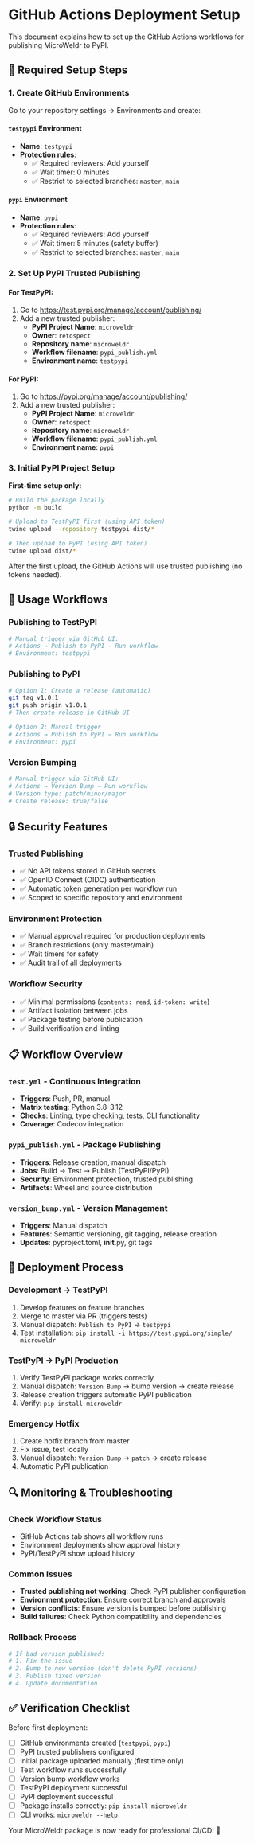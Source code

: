 # GitHub Actions Deployment Setup

This document explains how to set up the GitHub Actions workflows for publishing MicroWeldr to PyPI.

## 🔧 Required Setup Steps

### 1. Create GitHub Environments

Go to your repository settings → Environments and create:

#### **`testpypi` Environment**
- **Name**: `testpypi`
- **Protection rules**:
  - ✅ Required reviewers: Add yourself
  - ✅ Wait timer: 0 minutes
  - ✅ Restrict to selected branches: `master`, `main`

#### **`pypi` Environment**  
- **Name**: `pypi`
- **Protection rules**:
  - ✅ Required reviewers: Add yourself
  - ✅ Wait timer: 5 minutes (safety buffer)
  - ✅ Restrict to selected branches: `master`, `main`

### 2. Set Up PyPI Trusted Publishing

#### **For TestPyPI:**
1. Go to https://test.pypi.org/manage/account/publishing/
2. Add a new trusted publisher:
   - **PyPI Project Name**: `microweldr`
   - **Owner**: `retospect`
   - **Repository name**: `microweldr`
   - **Workflow filename**: `pypi_publish.yml`
   - **Environment name**: `testpypi`

#### **For PyPI:**
1. Go to https://pypi.org/manage/account/publishing/
2. Add a new trusted publisher:
   - **PyPI Project Name**: `microweldr`
   - **Owner**: `retospect`
   - **Repository name**: `microweldr`
   - **Workflow filename**: `pypi_publish.yml`
   - **Environment name**: `pypi`

### 3. Initial PyPI Project Setup

**First-time setup only:**

```bash
# Build the package locally
python -m build

# Upload to TestPyPI first (using API token)
twine upload --repository testpypi dist/*

# Then upload to PyPI (using API token)
twine upload dist/*
```

After the first upload, the GitHub Actions will use trusted publishing (no tokens needed).

## 🚀 Usage Workflows

### **Publishing to TestPyPI**
```bash
# Manual trigger via GitHub UI:
# Actions → Publish to PyPI → Run workflow
# Environment: testpypi
```

### **Publishing to PyPI**
```bash
# Option 1: Create a release (automatic)
git tag v1.0.1
git push origin v1.0.1
# Then create release in GitHub UI

# Option 2: Manual trigger
# Actions → Publish to PyPI → Run workflow  
# Environment: pypi
```

### **Version Bumping**
```bash
# Manual trigger via GitHub UI:
# Actions → Version Bump → Run workflow
# Version type: patch/minor/major
# Create release: true/false
```

## 🔒 Security Features

### **Trusted Publishing**
- ✅ No API tokens stored in GitHub secrets
- ✅ OpenID Connect (OIDC) authentication
- ✅ Automatic token generation per workflow run
- ✅ Scoped to specific repository and environment

### **Environment Protection**
- ✅ Manual approval required for production deployments
- ✅ Branch restrictions (only master/main)
- ✅ Wait timers for safety
- ✅ Audit trail of all deployments

### **Workflow Security**
- ✅ Minimal permissions (`contents: read`, `id-token: write`)
- ✅ Artifact isolation between jobs
- ✅ Package testing before publication
- ✅ Build verification and linting

## 📋 Workflow Overview

### **`test.yml`** - Continuous Integration
- **Triggers**: Push, PR, manual
- **Matrix testing**: Python 3.8-3.12
- **Checks**: Linting, type checking, tests, CLI functionality
- **Coverage**: Codecov integration

### **`pypi_publish.yml`** - Package Publishing
- **Triggers**: Release creation, manual dispatch
- **Jobs**: Build → Test → Publish (TestPyPI/PyPI)
- **Security**: Environment protection, trusted publishing
- **Artifacts**: Wheel and source distribution

### **`version_bump.yml`** - Version Management
- **Triggers**: Manual dispatch
- **Features**: Semantic versioning, git tagging, release creation
- **Updates**: pyproject.toml, __init__.py, git tags

## 🎯 Deployment Process

### **Development → TestPyPI**
1. Develop features on feature branches
2. Merge to master via PR (triggers tests)
3. Manual dispatch: `Publish to PyPI` → `testpypi`
4. Test installation: `pip install -i https://test.pypi.org/simple/ microweldr`

### **TestPyPI → PyPI Production**
1. Verify TestPyPI package works correctly
2. Manual dispatch: `Version Bump` → bump version → create release
3. Release creation triggers automatic PyPI publication
4. Verify: `pip install microweldr`

### **Emergency Hotfix**
1. Create hotfix branch from master
2. Fix issue, test locally
3. Manual dispatch: `Version Bump` → `patch` → create release
4. Automatic PyPI publication

## 🔍 Monitoring & Troubleshooting

### **Check Workflow Status**
- GitHub Actions tab shows all workflow runs
- Environment deployments show approval history
- PyPI/TestPyPI show upload history

### **Common Issues**
- **Trusted publishing not working**: Check PyPI publisher configuration
- **Environment protection**: Ensure correct branch and approvals
- **Version conflicts**: Ensure version is bumped before publishing
- **Build failures**: Check Python compatibility and dependencies

### **Rollback Process**
```bash
# If bad version published:
# 1. Fix the issue
# 2. Bump to new version (don't delete PyPI versions)
# 3. Publish fixed version
# 4. Update documentation
```

## ✅ Verification Checklist

Before first deployment:
- [ ] GitHub environments created (`testpypi`, `pypi`)
- [ ] PyPI trusted publishers configured
- [ ] Initial package uploaded manually (first time only)
- [ ] Test workflow runs successfully
- [ ] Version bump workflow works
- [ ] TestPyPI deployment successful
- [ ] PyPI deployment successful
- [ ] Package installs correctly: `pip install microweldr`
- [ ] CLI works: `microweldr --help`

Your MicroWeldr package is now ready for professional CI/CD! 🚀
